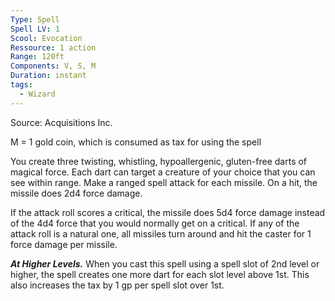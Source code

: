 ```yaml
---
Type: Spell
Spell LV: 1
Scool: Evocation
Ressource: 1 action
Range: 120ft
Components: V, S, M
Duration: instant
tags:
  - Wizard
---
```

Source: Acquisitions Inc.

M = 1 gold coin, which is consumed as tax for using the spell

You create three twisting, whistling, hypoallergenic, gluten-free darts of magical force. Each dart can target a creature of your choice that you can see within range. Make a ranged spell attack for each missile. On a hit, the missile does 2d4 force damage.

If the attack roll scores a critical, the missile does 5d4 force damage instead of the 4d4 force that you would normally get on a critical. If any of the attack roll is a natural one, all missiles turn around and hit the caster for 1 force damage per missile.

**_At Higher Levels._** When you cast this spell using a spell slot of 2nd level or higher, the spell creates one more dart for each slot level above 1st. This also increases the tax by 1 gp per spell slot over 1st.